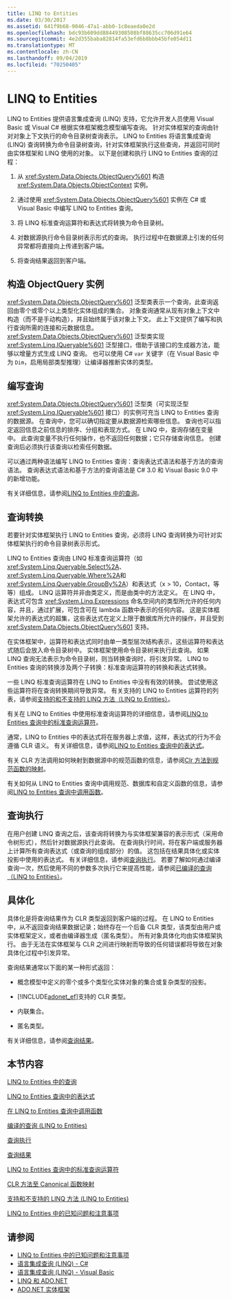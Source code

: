 ```yaml
---
title: LINQ to Entities
ms.date: 03/30/2017
ms.assetid: 641f9b68-9046-47a1-abb0-1c8eaeda0e2d
ms.openlocfilehash: bdc93b609dd88449308508bf88635cc706d91e64
ms.sourcegitcommit: 4e2d355baba82814fa53efd6b8bbb45bfe054d11
ms.translationtype: MT
ms.contentlocale: zh-CN
ms.lasthandoff: 09/04/2019
ms.locfileid: "70250405"
---
```

# <a name="linq-to-entities"></a>LINQ to Entities
LINQ to Entities 提供语言集成查询 (LINQ) 支持，它允许开发人员使用 Visual Basic 或 Visual C# 根据实体框架概念模型编写查询。 针对实体框架的查询由针对对象上下文执行的命令目录树查询表示。 LINQ to Entities 将语言集成查询 (LINQ) 查询转换为命令目录树查询，针对实体框架执行这些查询，并返回可同时由实体框架和 LINQ 使用的对象。 以下是创建和执行 LINQ to Entities 查询的过程：  
  
1. 从 <xref:System.Data.Objects.ObjectQuery%601> 构造 <xref:System.Data.Objects.ObjectContext> 实例。  
  
2. 通过使用 <xref:System.Data.Objects.ObjectQuery%601> 实例在 C# 或 Visual Basic 中编写 LINQ to Entities 查询。  
  
3. 将 LINQ 标准查询运算符和表达式将转换为命令目录树。  
  
4. 对数据源执行命令目录树表示形式的查询。 执行过程中在数据源上引发的任何异常都将直接向上传递到客户端。  
  
5. 将查询结果返回到客户端。  
  
## <a name="constructing-an-objectquery-instance"></a>构造 ObjectQuery 实例  
 <xref:System.Data.Objects.ObjectQuery%601> 泛型类表示一个查询，此查询返回由零个或零个以上类型化实体组成的集合。 对象查询通常从现有对象上下文中构造（而不是手动构造），并且始终属于该对象上下文。 此上下文提供了编写和执行查询所需的连接和元数据信息。 <xref:System.Data.Objects.ObjectQuery%601> 泛型类实现 <xref:System.Linq.IQueryable%601> 泛型接口，借助于该接口的生成器方法，能够以增量方式生成 LINQ 查询。 也可以使用 C# `var` 关键字（在 Visual Basic 中为 `Dim`，启用局部类型推理）让编译器推断实体的类型。  
  
## <a name="composing-the-queries"></a>编写查询  
 <xref:System.Data.Objects.ObjectQuery%601> 泛型类（可实现泛型 <xref:System.Linq.IQueryable%601> 接口）的实例可充当 LINQ to Entities 查询的数据源。 在查询中，您可以确切指定要从数据源检索哪些信息。 查询也可以指定返回信息之前信息的排序、分组和表现方式。 在 LINQ 中，查询存储在变量中。 此查询变量不执行任何操作，也不返回任何数据；它只存储查询信息。 创建查询后必须执行该查询以检索任何数据。  
  
 可以通过两种语法编写 LINQ to Entities 查询：查询表达式语法和基于方法的查询语法。 查询表达式语法和基于方法的查询语法是 C# 3.0 和 Visual Basic 9.0 中的新增功能。  
  
 有关详细信息，请参阅[LINQ to Entities 中的查询](queries-in-linq-to-entities.md)。  
  
## <a name="query-conversion"></a>查询转换  
 若要针对实体框架执行 LINQ to Entities 查询，必须将 LINQ 查询转换为可针对实体框架执行的命令目录树表示形式。  
  
 LINQ to Entities 查询由 LINQ 标准查询运算符（如<xref:System.Linq.Queryable.Select%2A>、 <xref:System.Linq.Queryable.Where%2A>和<xref:System.Linq.Queryable.GroupBy%2A>）和表达式（x > 10，Contact，等等）组成。 LINQ 运算符并非由类定义，而是由类中的方法定义。 在 LINQ 中，表达式可包含 <xref:System.Linq.Expressions> 命名空间内的类型所允许的任何内容，并且，通过扩展，可包含可在 lambda 函数中表示的任何内容。 这是实体框架允许的表达式的超集，这些表达式在定义上限于数据库所允许的操作，并且受到 <xref:System.Data.Objects.ObjectQuery%601> 支持。  
  
 在实体框架中，运算符和表达式同时由单一类型层次结构表示，这些运算符和表达式随后会放入命令目录树中。 实体框架使用命令目录树来执行此查询。 如果 LINQ 查询无法表示为命令目录树，则当转换查询时，将引发异常。 LINQ to Entities 查询的转换涉及两个子转换：标准查询运算符的转换和表达式转换。  
  
 一些 LINQ 标准查询运算符在 LINQ to Entities 中没有有效的转换。 尝试使用这些运算符将在查询转换期间导致异常。 有关支持的 LINQ to Entities 运算符的列表，请参阅[支持的和不支持的 LINQ 方法（LINQ to Entities）](supported-and-unsupported-linq-methods-linq-to-entities.md)。  
  
 有关在 LINQ to Entities 中使用标准查询运算符的详细信息，请参阅[LINQ to Entities 查询中的标准查询运算符](standard-query-operators-in-linq-to-entities-queries.md)。  
  
 通常，LINQ to Entities 中的表达式将在服务器上求值，这样，表达式的行为不会遵循 CLR 语义。 有关详细信息，请参阅[LINQ to Entities 查询中的表达式](expressions-in-linq-to-entities-queries.md)。  
  
 有关 CLR 方法调用如何映射到数据源中的规范函数的信息，请参阅[Clr 方法到规范函数的映射](clr-method-to-canonical-function-mapping.md)。  
  
 有关如何从 LINQ to Entities 查询中调用规范、数据库和自定义函数的信息，请参阅[LINQ to Entities 查询中调用函数](calling-functions-in-linq-to-entities-queries.md)。  
  
## <a name="query-execution"></a>查询执行  
 在用户创建 LINQ 查询之后，该查询将转换为与实体框架兼容的表示形式（采用命令树形式），然后针对数据源执行此查询。 在查询执行时间，将在客户端或服务器上计算所有查询表达式（或查询的组成部分）的值。 这包括在结果具体化或实体投影中使用的表达式。 有关详细信息，请参阅[查询执行](query-execution.md)。 若要了解如何通过编译查询一次，然后使用不同的参数多次执行它来提高性能，请参阅[已编译的查询（LINQ to Entities）](compiled-queries-linq-to-entities.md)。  
  
## <a name="materialization"></a>具体化  
 具体化是将查询结果作为 CLR 类型返回到客户端的过程。 在 LINQ to Entities 中，从不返回查询结果数据记录；始终存在一个后备 CLR 类型，该类型由用户或实体框架定义，或者由编译器生成（匿名类型）。 所有对象具体化均由实体框架执行。 由于无法在实体框架与 CLR 之间进行映射而导致的任何错误都将导致在对象具体化过程中引发异常。  
  
 查询结果通常以下面的某一种形式返回：  
  
- 概念模型中定义的零个或多个类型化实体对象的集合或复杂类型的投影。  
  
- [!INCLUDE[adonet_ef](../../../../../../includes/adonet-ef-md.md)]支持的 CLR 类型。  
  
- 内联集合。  
  
- 匿名类型。  
  
 有关详细信息，请参阅[查询结果](query-results.md)。  
  
## <a name="in-this-section"></a>本节内容  
 [LINQ to Entities 中的查询](queries-in-linq-to-entities.md)  
  
 [LINQ to Entities 查询中的表达式](expressions-in-linq-to-entities-queries.md)  
  
 [在 LINQ to Entities 查询中调用函数](calling-functions-in-linq-to-entities-queries.md)  
  
 [编译的查询 (LINQ to Entities)](compiled-queries-linq-to-entities.md)  
  
 [查询执行](query-execution.md)  
  
 [查询结果](query-results.md)  
  
 [LINQ to Entities 查询中的标准查询运算符](standard-query-operators-in-linq-to-entities-queries.md)  
  
 [CLR 方法至 Canonical 函数映射](clr-method-to-canonical-function-mapping.md)  
  
 [支持和不支持的 LINQ 方法 (LINQ to Entities)](supported-and-unsupported-linq-methods-linq-to-entities.md)  
  
 [LINQ to Entities 中的已知问题和注意事项](known-issues-and-considerations-in-linq-to-entities.md)  
  
## <a name="see-also"></a>请参阅

- [LINQ to Entities 中的已知问题和注意事项](known-issues-and-considerations-in-linq-to-entities.md)
- [语言集成查询 (LINQ) - C#](../../../../../csharp/programming-guide/concepts/linq/index.md)
- [语言集成查询 (LINQ) - Visual Basic](../../../../../visual-basic/programming-guide/concepts/linq/index.md)
- [LINQ 和 ADO.NET](../../linq-and-ado-net.md)
- [ADO.NET 实体框架](../index.md)
